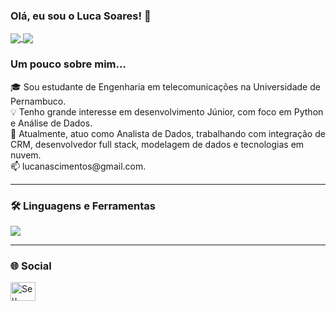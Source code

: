 ### Olá, eu sou o Luca Soares! 👋
<a href="https://github.com/LucaSoares87">
  <img align="center" src="https://github-readme-stats.vercel.app/api?username=LucaSoares87&show_icons=true&theme=dracula&include_all_commits=true&count_private=true"/>
</a>
<a href="https://github.com/LucaSoares87">
  <img align="center" src="https://github-readme-stats.vercel.app/api/top-langs/?username=LucaSoares87&layout=compact&langs_count=8&theme=dracula"/>
</a>

<br/>

### Um pouco sobre mim...
<p align="left">
  🎓 Sou estudante de Engenharia em telecomunicações na Universidade de Pernambuco.<br>
  💡 Tenho grande interesse em desenvolvimento Júnior, com foco em Python e Análise de Dados.<br>
  🚀 Atualmente, atuo como Analista de Dados, trabalhando com integração de CRM, desenvolvedor full stack, modelagem de dados e tecnologias em nuvem.<br>
  📫 lucanascimentos@gmail.com.
</p>

---

### 🛠️ Linguagens e Ferramentas
<p align="left">
  <a href="https://skillicons.dev">
    <img src="https://skillicons.dev/icons?i=salesforce,java,python,aws,docker,git,html,css,js,react,nodejs,postgres,sqlserver&perline=6" />
  </a>
</p>

---

### 🌐 Social
<p align="left">
<a href="linkedin.com/in/lucas-soares-b6a5061b3" target="blank"><img align="center" src="https://raw.githubusercontent.com/rahuldkjain/github-profile-readme-generator/master/src/images/icons/Social/linked-in-alt.svg" alt="Seu LinkedIn" height="30" width="40" /></a>
</p>
